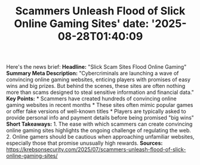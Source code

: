 ﻿---
title: "Scammers Unleash Flood of Slick Online Gaming Sites'
date: '2025-08-28T01:40:09"
category: "Markets"
summary: ""
slug: "scammers unleash flood of slick online gaming sites"
source_urls:
  - "https://krebsonsecurity.com/2025/07/scammers-unleash-flood-of-slick-online-gaming-sites/"
seo:
  title: "Scammers Unleash Flood of Slick Online Gaming Sites | Hash n Hedge'
  description: '"
  keywords: ["news", "markets", "brief"]
---
Here's the news brief:  **Headline:** "Slick Scam Sites Flood Online Gaming"  **Summary Meta Description:** "Cybercriminals are launching a wave of convincing online gaming websites, enticing players with promises of easy wins and big prizes. But behind the scenes, these sites are often nothing more than scams designed to steal sensitive information and financial data."  **Key Points:**  * Scammers have created hundreds of convincing online gaming websites in recent months * These sites often mimic popular games or offer fake versions of well-known titles * Players are typically asked to provide personal info and payment details before being promised "big wins"  **Short Takeaways:**  1. The ease with which scammers can create convincing online gaming sites highlights the ongoing challenge of regulating the web. 2. Online gamers should be cautious when approaching unfamiliar websites, especially those that promise unusually high rewards.  **Sources:**  https://krebsonsecurity.com/2025/07/scammers-unleash-flood-of-slick-online-gaming-sites/ 
